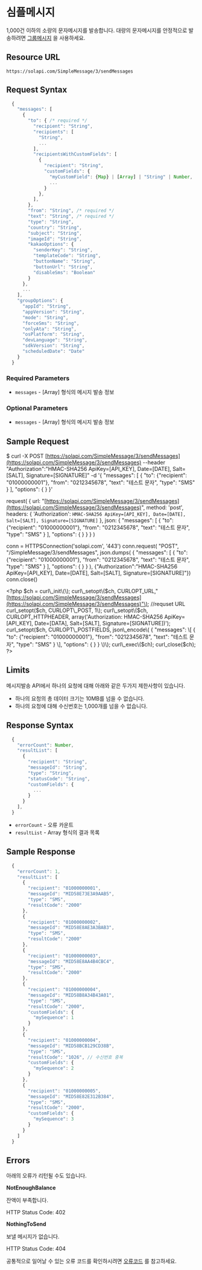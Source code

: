 # 심플메시지

1,000건 이하의 소량의 문자메시지를 발송합니다. 대량의 문자메시지를 안정적으로 발송하려면 [그룹메시지](undefined.md#GroupMessage) 을 사용하세요.

## Resource URL

`https://solapi.com/SimpleMessage/3/sendMessages`

## Request Syntax

```javascript
  {
    "messages": [
      {
        "to": { /* required */
          "recipient": "String",
          "recipients": [
            "String",
            ...
          ],
          "recipientsWithCustomFields": [
            {
              "recipient": "String",
              "customFields": {
                "myCustomField": {Map} | [Array] | "String" | Number,  /* 사용자 정의 필드 */
                ...
              }
            },
          ],
        },
        "from": "String", /* required */
        "text": "String", /* required */
        "type": "String",
        "country": "String",       
        "subject": "String",      
        "imageId": "String",
        "kakaoOptions": {
          "senderKey": "String",
          "templateCode": "String",
          "buttonName": "String",
          "buttonUrl": "String",
          "disableSms": "Boolean"
        }
      },
      ...
    ],
    "groupOptions": {
      "appId": "String",
      "appVersion": "String",
      "mode": "String",
      "forceSms": "String",
      "onlyAta": "String",
      "osPlatform": "String",
      "devLanguage": "String",
      "sdkVersion": "String",
      "scheduledDate": "Date"
    }
  }
```

### Required Parameters

* `messages` - \[Array\] 형식의 메시지 발송 정보

### Optional Parameters

* `messages` - \[Array\] 형식의 메시지 발송 정보

## Sample Request

$ curl -X POST [https://solapi.com/SimpleMessage/3/sendMessages](https://solapi.com/SimpleMessage/3/sendMessages)  --header "Authorization":"HMAC-SHA256 ApiKey=\[API\_KEY\], Date=\[DATE\], Salt=\[SALT\], Signature=\[SIGNATURE\]"  -d '{ "messages": \[ { "to": {"recipient": "01000000001"}, "from": "0212345678", "text": "테스트 문자", "type": "SMS" } \], "options": { } }'

request\( { url: "[https://solapi.com/SimpleMessage/3/sendMessages](https://solapi.com/SimpleMessage/3/sendMessages)", method: 'post', headers: { 'Authorization': `HMAC-SHA256 ApiKey=[API_KEY], Date=[DATE], Salt=[SALT], Signature=[SIGNATURE]` }, json: { "messages": \[ { "to": {"recipient": "01000000001"}, "from": "0212345678", "text": "테스트 문자", "type": "SMS" } \], "options": { } } } \)

conn = HTTPSConnection\('solapi.com', '443'\) conn.request\( "POST", "/SimpleMessage/3/sendMessages", json.dumps\( { "messages": \[ { "to": {"recipient": "01000000001"}, "from": "0212345678", "text": "테스트 문자", "type": "SMS" } \], "options": { } } \), {"Authorization":"HMAC-SHA256 ApiKey=\[API\_KEY\], Date=\[DATE\], Salt=\[SALT\], Signature=\[SIGNATURE\]"}\) conn.close\(\)

&lt;?php $ch = curl\_init\(\); curl\_setopt\($ch, CURLOPT\_URL,"[https://solapi.com/SimpleMessage/3/sendMessages](https://solapi.com/SimpleMessage/3/sendMessages)"\); //requset URL curl\_setopt\($ch, CURLOPT\_POST, 1\); curl\_setopt\($ch, CURLOPT\_HTTPHEADER, array\('Authorization: HMAC-SHA256 ApiKey=\[API\_KEY\], Date=\[DATA\], Salt=\[SALT\], Signature=\[SIGNATURE\]\)'\); curl\_setopt\($ch, CURLOPT\_POSTFIELDS, json\_encode\( { "messages": \[ { "to": {"recipient": "01000000001"}, "from": "0212345678", "text": "테스트 문자", "type": "SMS" } \], "options": { } } \)\); curl\_exec\($ch\); curl\_close\($ch\); ?&gt;

## Limits

메시지발송 API에서 하나의 요청에 대해 아래와 같은 두가지 제한사항이 있습니다.

* 하나의 요청의 총 데이터 크기는 10MB를 넘을 수 없습니다.
* 하나의 요청에 대해 수신번호는 1,000개를 넘을 수 없습니다.

## Response Syntax

```javascript
  {
    "errorCount": Number,
    "resultList": [
      {
        "recipient": "String",
        "messageId": "String",
        "type": "String",
        "statusCode": "String",
        "customFields": {
          ...
        }
      }
    ],
  }
```

* `errorCount` - 오류 카운트
* `resultList` - Array 형식의 결과 목록

## Sample Response

```javascript
  {
    "errorCount": 1,
    "resultList": [
      {
        "recipient": "01000000001",
        "messageId": "MID58E73E3A9AAB5",
        "type": "SMS",
        "resultCode": "2000"
      },
      {
        "recipient": "01000000002",
        "messageId": "MID58E8AE3A3BAB3",
        "type": "SMS",
        "resultCode": "2000"
      },
      {
        "recipient": "01000000003",
        "messageId": "MID58E8AA4B4CBC4",
        "type": "SMS",
        "resultCode": "2000"
      },
      {
        "recipient": "01000000004",
        "messageId": "MID58B8A34B43A01",
        "type": "SMS",
        "resultCode": "2000",
        "customFields": {
          "mySequence": 1
        }
      },
      {
        "recipient": "01000000004",
        "messageId": "MID58BCB129CD38B",
        "type": "SMS",
        "resultCode": "1026", // 수신번호 중복
        "customFields": {
          "mySequence": 2
        }
      },
      {
        "recipient": "01000000005",
        "messageId": "MID58E82E312B384",
        "type": "SMS",
        "resultCode": "2000",
        "customFields": {
          "mySequence": 3
        }
      }
    ]
  }
```

## Errors

아래의 오류가 리턴될 수도 있습니다.

**NotEnoughBalance**

잔액이 부족합니다.

HTTP Status Code: 402

**NothingToSend**

보낼 메시지가 없습니다.

HTTP Status Code: 404

공통적으로 일어날 수 있는 오류 코드를 확인하시려면 [오류코드](../undefined-4.md) 를 참고하세요.

